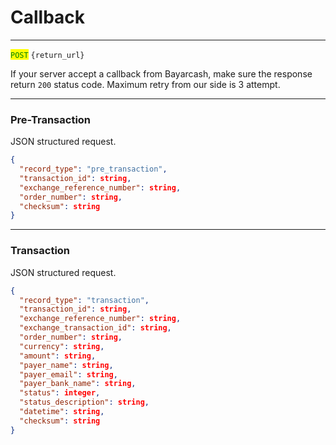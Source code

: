 # Callback

***

<mark style="color:green;">`POST`</mark> `{return_url}`



If your server accept a callback from Bayarcash, make sure the response return `200` status code. Maximum retry from our side is 3 attempt.



***

### Pre-Transaction

JSON structured request.



```json
{
  "record_type": "pre_transaction",
  "transaction_id": string,
  "exchange_reference_number": string,
  "order_number": string,
  "checksum": string
}
```



***

### Transaction

JSON structured request.



```json
{
  "record_type": "transaction",
  "transaction_id": string,
  "exchange_reference_number": string,
  "exchange_transaction_id": string,
  "order_number": string,
  "currency": string,
  "amount": string,
  "payer_name": string,
  "payer_email": string,
  "payer_bank_name": string,
  "status": integer,
  "status_description": string,
  "datetime": string,
  "checksum": string
}
```

